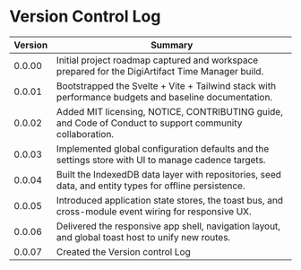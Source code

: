 # Version Control Log

| Version | Summary |
| --- | --- |
| 0.0.00 | Initial project roadmap captured and workspace prepared for the DigiArtifact Time Manager build. |
| 0.0.01 | Bootstrapped the Svelte + Vite + Tailwind stack with performance budgets and baseline documentation. |
| 0.0.02 | Added MIT licensing, NOTICE, CONTRIBUTING guide, and Code of Conduct to support community collaboration. |
| 0.0.03 | Implemented global configuration defaults and the settings store with UI to manage cadence targets. |
| 0.0.04 | Built the IndexedDB data layer with repositories, seed data, and entity types for offline persistence. |
| 0.0.05 | Introduced application state stores, the toast bus, and cross-module event wiring for responsive UX. |
| 0.0.06 | Delivered the responsive app shell, navigation layout, and global toast host to unify new routes. |
| 0.0.07 | Created the Version control Log  |